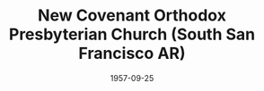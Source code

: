 ---
date: &id001 1957-09-25
end_date: null
location:
  address: 186 Country Club Drive
  city: South San Francisco
  state: AR
minister:
- end: 1962-01-01
  name: Arthur Riffel
  start: 1958-01-01
  type: pastor
- end: 1965-01-01
  name: Edwin Urban
  start: 1963-01-01
  type: pastor
- end: null
  name: Carl Erickson
  start: 1967-01-01
  type: pastor
ministers:
- Arthur Riffel
- Edwin Urban
- Carl Erickson
name: New Covenant Orthodox Presbyterian Church
names:
- end: 1988-01-01
  name: Brentwood Orthodox Presbyterian Church
  start: 1957-09-25
origination_date: *id001
raw_data: "AR    South San Francisco\n\nNew Covenant Orthodox Presbyterian Church\
  \  (September 25, 1957\u2013 )\n(called Brentwood Orthodox Presbyterian Church,\
  \ 1957\u20131988)\n186 Country Club Drive\nPastors: Arthur Riffel, 1958\u201362\n\
  Edwin Urban, 1963\u201365\nCarl Erickson, 1967\u2013"
received_from: null
states:
- AR
status:
  active: true
  end_date: null
  reason: null
  received_from: null
  withdrawal_to: null
title: New Covenant Orthodox Presbyterian Church (South San Francisco AR)

---